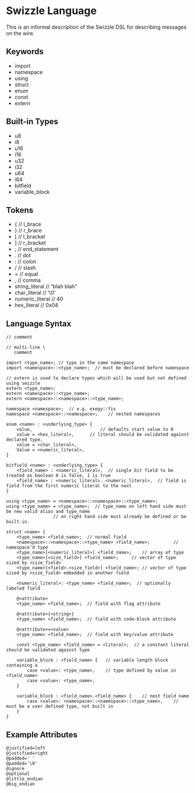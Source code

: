 # Swizzle Language

This is an informal description of the Swizzle DSL for describing messages on the wire.

## Keywords

- import
- namespace
- using 
- struct 
- enum 
- const 
- extern

## Built-in Types

- u8 
- i8
- u16
- i16
- u32
- i32
- u64
- i64
- bitfield
- variable_block

## Tokens

- {				// l_brace
- }				// r_brace
- [				// l_bracket
- ]				// r_bracket
- ;				// end_statement
- .				// dot
- :				// colon
- /				// slash
- =				// equal
- ,				// comma
- string_literal 		// “blah blah”
- char_literal 			// ‘\0’
- numeric_literal		// 40
- hex_literal 			// 0x04

## Language Syntax

    // comment

    // multi-line \
       comment 

    import <type_name>;	// type in the same namespace
    import <namespace>::<type_name>;  // must be declared before namespace

    // extern is used to declare types which will be used but not defined using swizzle
    extern <type_name>;
    extern <namespace>::<type_name>;
    extern <namespace>::<namespace>::<type_name>; 

    namespace <namespace>;  // e.g. exegy::fix
    namespace <namespace>::<namespace>;    // nested namespaces

    enum <name> : <underlying_type> { 
        value,                          // defaults start value to 0
        value = <hex_literal>,		// literal should be validated against declared type.
        value = <char_literal>,
        Value = <numeric_literal>,
    } 

    bitfield <name> : <underlying_type> {
        <field_name> : <numeric_literal>,  // single bit field to be treated as boolean 0 is false, 1 is true 
        <field_name> : <numeric_literal>..<numeric_literal>,  // field is field from the first numeric literal to the next
    }

    using <type_name> = <namespace>::<namespace>::<type_name>;
    using <type_name> = <type_name>;  // type_name on left hand side must be new valid alias and type_name 
				      // on right hand side must already be defined or be built-in.

    struct <name> {
        <type_name> <field_name>;  // normal field
        <namespace>::<namespace>::<type_name> <field_name>;			// namespace’d type
        <type_name>[<numeric_literal>] <field_name>;	// array of type
        <type_name>[<size_field>] <field_name>;		// vector of type sized by <size_field>
        <type_name>[<field>.<size_field>] <field_name>;	// vector of type sized by <size_field> embedded in another field

        <numeric_literal>: <type_name> <field_name>;  // optionally labeled field 
	
        @<attribute>
        <type_name> <field_name>;  // field with flag attribute

        @<attribute>{<string>}
        <type_name> <field_name>;  // field with code-block attribute

        @<attribute>=<value>
        <type_name> <field_name>;  // field with key/value attribute

        const <type_name> <field_name> = <literal>;  // a constant literal should be validated against type

        variable_block : <field_name> {	  // variable length block containing a 
            case <value>: <type_name>,	  // type defined by value in <field_name>
            case <value>: <type_name>,
        }

        variable_block : <field_name>.<field_name> {    // nest field name
            case <value>: <namespace>::<namespace>::<type_name>,    // must be a user defined type, not built in
        }
    }

## Example Attributes

    @justified=left
    @justified=right
    @padded=' '
    @padded='\0'
    @ignore 
    @optional
    @little_endian
    @big_endian

